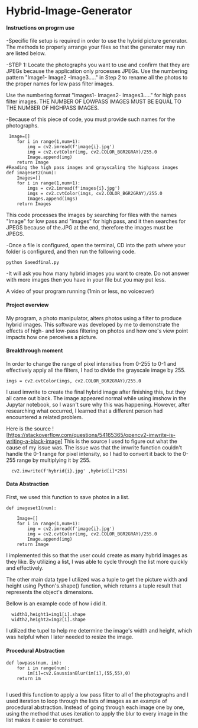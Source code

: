 # Hybrid-Image-Generator
#### Instructions on progrm use 
-Specific file setup is required in order to use the hybrid picture generator. The methods to properly arrange your files so that the generator may run are listed below.

-STEP 1: Locate the photographs you want to use and confirm that they are JPEGs because the application only processes JPEGs.
Use the numbering pattern "Image1- Image2 -Image3....." in Step 2 to rename all the photos to the proper names for low pass filter images.

Use the numbering format "Images1- Images2- Images3....." for high pass filter images. THE NUMBER OF LOWPASS IMAGES MUST BE EQUAL TO THE NUMBER OF HIGHPASS IMAGES.

-Because of this piece of code, you must provide such names for the photographs.
```
 Image=[]
    for i in range(1,num+1):
        img = cv2.imread(f'image{i}.jpg')
        img = cv2.cvtColor(img, cv2.COLOR_BGR2GRAY)/255.0
        Image.append(img)
    return Image
#Reading the high pass images and grayscaling the highpass images
def imageset2(num):
    Images=[]
    for i in range(1,num+1):
        imgs = cv2.imread(f'images{i}.jpg')
        imgs = cv2.cvtColor(imgs, cv2.COLOR_BGR2GRAY)/255.0
        Images.append(imgs)
    return Images
```
This code processes the images by searching for files with the names "Image" for low pass and "images" for high pass, and it then searches for JPEGS because of the.JPG at the end, therefore the images must be JPEGS.

-Once a file is configured, open the terminal, CD into the path where your folder is configured, and then run the following code.

```
python Saeedfinal.py
```
-It will ask you how many hybrid images you want to create. Do not answer with more images then you have in your file but you may put less.

A video of your program running (1min or less, no voiceover)


#### Project overview
My program, a photo manipulator, alters photos using a filter to produce hybrid images. This software was developed by me to demonstrate the effects of high- and low-pass filtering on photos and how one's view point impacts how one perceives a picture.

#### Breakthrough moment 
In order to change the range of pixel intensities from 0-255 to 0-1 and effectively apply all the filters, I had to divide the grayscale image by 255.

```
imgs = cv2.cvtColor(imgs, cv2.COLOR_BGR2GRAY)/255.0

```
I used imwrite to create the final hybrid image after finishing this, but they all came out black. The image appeared normal while using imshow in the Jupytar notebook, so I wasn't sure why this was happening. However, after researching what occurred, I learned that a different person had encountered a related problem.

Here is the source ![https://stackoverflow.com/questions/54165365/opencv2-imwrite-is-writing-a-black-image] This is the source I used to figure out what the cause of my issue was. The issue was that the imwrite function couldn't handle the 0-1 range for pixel intensity, so I had to convert it back to the 0-255 range by multiplying it by 255.

```
  cv2.imwrite(f'hybrid{i}.jpg' ,hybrid[i]*255)

```

#### Data Abstraction 
First, we used this function to save photos in a list.

```
def imageset1(num):
    
    Image=[]
    for i in range(1,num+1):
        img = cv2.imread(f'image{i}.jpg')
        img = cv2.cvtColor(img, cv2.COLOR_BGR2GRAY)/255.0
        Image.append(img)
    return Image
```
I implemented this so that the user could create as many hybrid images as they like. By utilizing a list, I was able to cycle through the list more quickly and effectively.

The other main data type I utilized was a tuple to get the picture width and height using Python's.shape() function, which returns a tuple result that represents the object's dimensions.

Bellow is an example code of how i did it.
```
  width1,height1=img1[i].shape
  width2,height2=img2[i].shape
```

I utilized the tupel to help me determine the image's width and height, which was helpful when I later needed to resize the image.


#### Procedural Abstraction 

```
def lowpass(num, im):
    for i in range(num):
        im[i]=cv2.GaussianBlur(im[i],(55,55),0)
    return im
        
```
I used this function to apply a low pass filter to all of the photographs and I used iteration to loop through the lists of images as an example of procedural abstraction. Instead of going through each image one by one, using the method that uses iteration to apply the blur to every image in the list makes it easier to construct.

